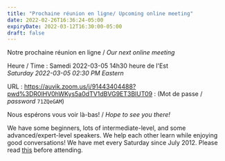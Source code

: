 ```yaml
---
title: "Prochaine réunion en ligne/ Upcoming online meeting"
date: 2022-02-26T16:36:24-05:00
expiryDate: 2022-03-12T16:30:00-05:00
draft: false
---
```


Notre prochaine réunion en ligne / _Our next online meeting_

Heure / Time
: Samedi 2022-03-05 14h30 heure de l'Est  
  _Saturday 2022-03-05 02:30 PM Eastern_

URL
: https://auvik.zoom.us/j/91443404488?pwd%3DR0lHV0hWKys5a0dTV1dBVG9ET3BlUT09
:  (Mot de passe / _password_ `71ZQeGAM`)
<!--more-->



Nous espérons vous voir là-bas! / _Hope to see you there!_

We have some beginners, lots of intermediate-level, and some advanced/expert-level speakers. We help each other learn while enjoying good conversations! We have met every Saturday since July 2012. Please read [this](/about/) before attending.
